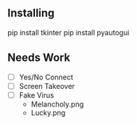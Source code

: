 ## Installing
pip install tkinter
pip install pyautogui


## Needs Work
- [ ] Yes/No Connect
- [ ] Screen Takeover
- [ ] Fake Virus
    - Melancholy.png
    - Lucky.png